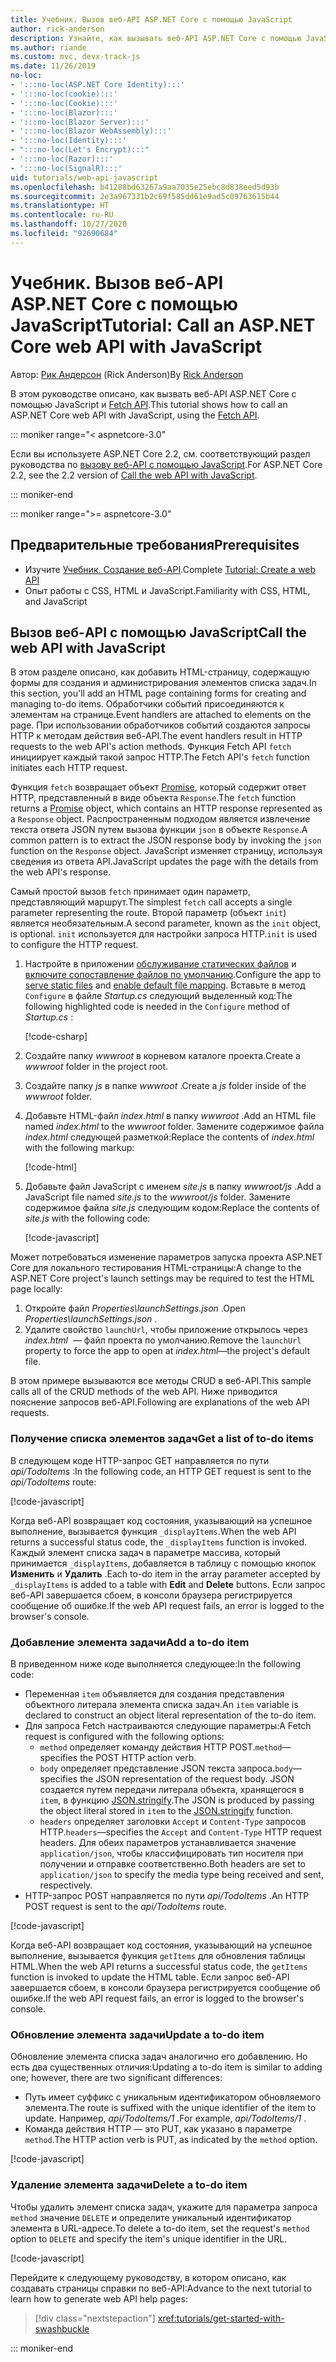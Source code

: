 ```yaml
---
title: Учебник. Вызов веб-API ASP.NET Core с помощью JavaScript
author: rick-anderson
description: Узнайте, как вызывать веб-API ASP.NET Core с помощью JavaScript.
ms.author: riande
ms.custom: mvc, devx-track-js
ms.date: 11/26/2019
no-loc:
- ':::no-loc(ASP.NET Core Identity):::'
- ':::no-loc(cookie):::'
- ':::no-loc(Cookie):::'
- ':::no-loc(Blazor):::'
- ':::no-loc(Blazor Server):::'
- ':::no-loc(Blazor WebAssembly):::'
- ':::no-loc(Identity):::'
- ":::no-loc(Let's Encrypt):::"
- ':::no-loc(Razor):::'
- ':::no-loc(SignalR):::'
uid: tutorials/web-api-javascript
ms.openlocfilehash: b41288bd63267a9aa7035e25ebc8d838eed5d93b
ms.sourcegitcommit: 2e3a967331b2c69f585dd61e9ad5c09763615b44
ms.translationtype: HT
ms.contentlocale: ru-RU
ms.lasthandoff: 10/27/2020
ms.locfileid: "92690684"
---
```

# <a name="tutorial-call-an-aspnet-core-web-api-with-javascript"></a><span data-ttu-id="743c9-103">Учебник. Вызов веб-API ASP.NET Core с помощью JavaScript</span><span class="sxs-lookup"><span data-stu-id="743c9-103">Tutorial: Call an ASP.NET Core web API with JavaScript</span></span>

<span data-ttu-id="743c9-104">Автор: [Рик Андерсон](https://twitter.com/RickAndMSFT) (Rick Anderson)</span><span class="sxs-lookup"><span data-stu-id="743c9-104">By [Rick Anderson](https://twitter.com/RickAndMSFT)</span></span>

<span data-ttu-id="743c9-105">В этом руководстве описано, как вызвать веб-API ASP.NET Core с помощью JavaScript и [Fetch API](https://developer.mozilla.org/docs/Web/API/Fetch_API).</span><span class="sxs-lookup"><span data-stu-id="743c9-105">This tutorial shows how to call an ASP.NET Core web API with JavaScript, using the [Fetch API](https://developer.mozilla.org/docs/Web/API/Fetch_API).</span></span>

::: moniker range="< aspnetcore-3.0"

<span data-ttu-id="743c9-106">Если вы используете ASP.NET Core 2.2, см. соответствующий раздел руководства по [вызову веб-API с помощью JavaScript](xref:tutorials/first-web-api#call-the-web-api-with-javascript).</span><span class="sxs-lookup"><span data-stu-id="743c9-106">For ASP.NET Core 2.2, see the 2.2 version of [Call the web API with JavaScript](xref:tutorials/first-web-api#call-the-web-api-with-javascript).</span></span>

::: moniker-end

::: moniker range=">= aspnetcore-3.0"

## <a name="prerequisites"></a><span data-ttu-id="743c9-107">Предварительные требования</span><span class="sxs-lookup"><span data-stu-id="743c9-107">Prerequisites</span></span>

* <span data-ttu-id="743c9-108">Изучите [Учебник. Создание веб-API](xref:tutorials/first-web-api).</span><span class="sxs-lookup"><span data-stu-id="743c9-108">Complete [Tutorial: Create a web API](xref:tutorials/first-web-api)</span></span>
* <span data-ttu-id="743c9-109">Опыт работы с CSS, HTML и JavaScript.</span><span class="sxs-lookup"><span data-stu-id="743c9-109">Familiarity with CSS, HTML, and JavaScript</span></span>

## <a name="call-the-web-api-with-javascript"></a><span data-ttu-id="743c9-110">Вызов веб-API с помощью JavaScript</span><span class="sxs-lookup"><span data-stu-id="743c9-110">Call the web API with JavaScript</span></span>

<span data-ttu-id="743c9-111">В этом разделе описано, как добавить HTML-страницу, содержащую формы для создания и администрирования элементов списка задач.</span><span class="sxs-lookup"><span data-stu-id="743c9-111">In this section, you'll add an HTML page containing forms for creating and managing to-do items.</span></span> <span data-ttu-id="743c9-112">Обработчики событий присоединяются к элементам на странице.</span><span class="sxs-lookup"><span data-stu-id="743c9-112">Event handlers are attached to elements on the page.</span></span> <span data-ttu-id="743c9-113">При использовании обработчиков событий создаются запросы HTTP к методам действия веб-API.</span><span class="sxs-lookup"><span data-stu-id="743c9-113">The event handlers result in HTTP requests to the web API's action methods.</span></span> <span data-ttu-id="743c9-114">Функция Fetch API `fetch` инициирует каждый такой запрос HTTP.</span><span class="sxs-lookup"><span data-stu-id="743c9-114">The Fetch API's `fetch` function initiates each HTTP request.</span></span>

<span data-ttu-id="743c9-115">Функция `fetch` возвращает объект [Promise](https://developer.mozilla.org/docs/Web/JavaScript/Reference/Global_Objects/Promise), который содержит ответ HTTP, представленный в виде объекта `Response`.</span><span class="sxs-lookup"><span data-stu-id="743c9-115">The `fetch` function returns a [Promise](https://developer.mozilla.org/docs/Web/JavaScript/Reference/Global_Objects/Promise) object, which contains an HTTP response represented as a `Response` object.</span></span> <span data-ttu-id="743c9-116">Распространенным подходом является извлечение текста ответа JSON путем вызова функции `json` в объекте `Response`.</span><span class="sxs-lookup"><span data-stu-id="743c9-116">A common pattern is to extract the JSON response body by invoking the `json` function on the `Response` object.</span></span> <span data-ttu-id="743c9-117">JavaScript изменяет страницу, используя сведения из ответа API.</span><span class="sxs-lookup"><span data-stu-id="743c9-117">JavaScript updates the page with the details from the web API's response.</span></span>

<span data-ttu-id="743c9-118">Самый простой вызов `fetch` принимает один параметр, представляющий маршрут.</span><span class="sxs-lookup"><span data-stu-id="743c9-118">The simplest `fetch` call accepts a single parameter representing the route.</span></span> <span data-ttu-id="743c9-119">Второй параметр (объект `init`) является необязательным.</span><span class="sxs-lookup"><span data-stu-id="743c9-119">A second parameter, known as the `init` object, is optional.</span></span> <span data-ttu-id="743c9-120">`init` используется для настройки запроса HTTP.</span><span class="sxs-lookup"><span data-stu-id="743c9-120">`init` is used to configure the HTTP request.</span></span>

1. <span data-ttu-id="743c9-121">Настройте в приложении [обслуживание статических файлов](/dotnet/api/microsoft.aspnetcore.builder.staticfileextensions.usestaticfiles#Microsoft_AspNetCore_Builder_StaticFileExtensions_UseStaticFiles_Microsoft_AspNetCore_Builder_IApplicationBuilder_) и [включите сопоставление файлов по умолчанию](/dotnet/api/microsoft.aspnetcore.builder.defaultfilesextensions.usedefaultfiles#Microsoft_AspNetCore_Builder_DefaultFilesExtensions_UseDefaultFiles_Microsoft_AspNetCore_Builder_IApplicationBuilder_).</span><span class="sxs-lookup"><span data-stu-id="743c9-121">Configure the app to [serve static files](/dotnet/api/microsoft.aspnetcore.builder.staticfileextensions.usestaticfiles#Microsoft_AspNetCore_Builder_StaticFileExtensions_UseStaticFiles_Microsoft_AspNetCore_Builder_IApplicationBuilder_) and [enable default file mapping](/dotnet/api/microsoft.aspnetcore.builder.defaultfilesextensions.usedefaultfiles#Microsoft_AspNetCore_Builder_DefaultFilesExtensions_UseDefaultFiles_Microsoft_AspNetCore_Builder_IApplicationBuilder_).</span></span> <span data-ttu-id="743c9-122">Вставьте в метод `Configure` в файле *Startup.cs* следующий выделенный код:</span><span class="sxs-lookup"><span data-stu-id="743c9-122">The following highlighted code is needed in the `Configure` method of *Startup.cs* :</span></span>

    [!code-csharp[](first-web-api/samples/3.0/TodoApi/StartupJavaScript.cs?highlight=8-9&name=snippet_configure)]

1. <span data-ttu-id="743c9-123">Создайте папку *wwwroot* в корневом каталоге проекта.</span><span class="sxs-lookup"><span data-stu-id="743c9-123">Create a *wwwroot* folder in the project root.</span></span>

1. <span data-ttu-id="743c9-124">Создайте папку *js* в папке *wwwroot* .</span><span class="sxs-lookup"><span data-stu-id="743c9-124">Create a *js* folder inside of the *wwwroot* folder.</span></span>

1. <span data-ttu-id="743c9-125">Добавьте HTML-файл *index.html* в папку *wwwroot* .</span><span class="sxs-lookup"><span data-stu-id="743c9-125">Add an HTML file named *index.html* to the *wwwroot* folder.</span></span> <span data-ttu-id="743c9-126">Замените содержимое файла *index.html* следующей разметкой:</span><span class="sxs-lookup"><span data-stu-id="743c9-126">Replace the contents of *index.html* with the following markup:</span></span>

    [!code-html[](first-web-api/samples/3.0/TodoApi/wwwroot/index.html)]

1. <span data-ttu-id="743c9-127">Добавьте файл JavaScript с именем *site.js* в папку *wwwroot/js* .</span><span class="sxs-lookup"><span data-stu-id="743c9-127">Add a JavaScript file named *site.js* to the *wwwroot/js* folder.</span></span> <span data-ttu-id="743c9-128">Замените содержимое файла *site.js* следующим кодом:</span><span class="sxs-lookup"><span data-stu-id="743c9-128">Replace the contents of *site.js* with the following code:</span></span>

    [!code-javascript[](first-web-api/samples/3.0/TodoApi/wwwroot/js/site.js?name=snippet_SiteJs)]

<span data-ttu-id="743c9-129">Может потребоваться изменение параметров запуска проекта ASP.NET Core для локального тестирования HTML-страницы:</span><span class="sxs-lookup"><span data-stu-id="743c9-129">A change to the ASP.NET Core project's launch settings may be required to test the HTML page locally:</span></span>

1. <span data-ttu-id="743c9-130">Откройте файл *Properties\launchSettings.json* .</span><span class="sxs-lookup"><span data-stu-id="743c9-130">Open *Properties\launchSettings.json* .</span></span>
1. <span data-ttu-id="743c9-131">Удалите свойство `launchUrl`, чтобы приложение открылось через *index.html*  &mdash; файл проекта по умолчанию.</span><span class="sxs-lookup"><span data-stu-id="743c9-131">Remove the `launchUrl` property to force the app to open at *index.html*&mdash;the project's default file.</span></span>

<span data-ttu-id="743c9-132">В этом примере вызываются все методы CRUD в веб-API.</span><span class="sxs-lookup"><span data-stu-id="743c9-132">This sample calls all of the CRUD methods of the web API.</span></span> <span data-ttu-id="743c9-133">Ниже приводится пояснение запросов веб-API.</span><span class="sxs-lookup"><span data-stu-id="743c9-133">Following are explanations of the web API requests.</span></span>

### <a name="get-a-list-of-to-do-items"></a><span data-ttu-id="743c9-134">Получение списка элементов задач</span><span class="sxs-lookup"><span data-stu-id="743c9-134">Get a list of to-do items</span></span>

<span data-ttu-id="743c9-135">В следующем коде HTTP-запрос GET направляется по пути *api/TodoItems* :</span><span class="sxs-lookup"><span data-stu-id="743c9-135">In the following code, an HTTP GET request is sent to the *api/TodoItems* route:</span></span>

[!code-javascript[](first-web-api/samples/3.0/TodoApi/wwwroot/js/site.js?name=snippet_GetItems)]

<span data-ttu-id="743c9-136">Когда веб-API возвращает код состояния, указывающий на успешное выполнение, вызывается функция `_displayItems`.</span><span class="sxs-lookup"><span data-stu-id="743c9-136">When the web API returns a successful status code, the `_displayItems` function is invoked.</span></span> <span data-ttu-id="743c9-137">Каждый элемент списка задач в параметре массива, который принимается `_displayItems`, добавляется в таблицу с помощью кнопок **Изменить** и **Удалить** .</span><span class="sxs-lookup"><span data-stu-id="743c9-137">Each to-do item in the array parameter accepted by `_displayItems` is added to a table with **Edit** and **Delete** buttons.</span></span> <span data-ttu-id="743c9-138">Если запрос веб-API завершается сбоем, в консоли браузера регистрируется сообщение об ошибке.</span><span class="sxs-lookup"><span data-stu-id="743c9-138">If the web API request fails, an error is logged to the browser's console.</span></span>

### <a name="add-a-to-do-item"></a><span data-ttu-id="743c9-139">Добавление элемента задачи</span><span class="sxs-lookup"><span data-stu-id="743c9-139">Add a to-do item</span></span>

<span data-ttu-id="743c9-140">В приведенном ниже коде выполняется следующее:</span><span class="sxs-lookup"><span data-stu-id="743c9-140">In the following code:</span></span>

* <span data-ttu-id="743c9-141">Переменная `item` объявляется для создания представления объектного литерала элемента списка задач.</span><span class="sxs-lookup"><span data-stu-id="743c9-141">An `item` variable is declared to construct an object literal representation of the to-do item.</span></span>
* <span data-ttu-id="743c9-142">Для запроса Fetch настраиваются следующие параметры:</span><span class="sxs-lookup"><span data-stu-id="743c9-142">A Fetch request is configured with the following options:</span></span>
  * <span data-ttu-id="743c9-143">`method` определяет команду действия HTTP POST.</span><span class="sxs-lookup"><span data-stu-id="743c9-143">`method`&mdash;specifies the POST HTTP action verb.</span></span>
  * <span data-ttu-id="743c9-144">`body` определяет представление JSON текста запроса.</span><span class="sxs-lookup"><span data-stu-id="743c9-144">`body`&mdash;specifies the JSON representation of the request body.</span></span> <span data-ttu-id="743c9-145">JSON создается путем передачи литерала объекта, хранящегося в `item`, в функцию [JSON.stringify](https://developer.mozilla.org/docs/Web/JavaScript/Reference/Global_Objects/JSON/stringify).</span><span class="sxs-lookup"><span data-stu-id="743c9-145">The JSON is produced by passing the object literal stored in `item` to the [JSON.stringify](https://developer.mozilla.org/docs/Web/JavaScript/Reference/Global_Objects/JSON/stringify) function.</span></span>
  * <span data-ttu-id="743c9-146">`headers` определяет заголовки `Accept` и `Content-Type` запросов HTTP.</span><span class="sxs-lookup"><span data-stu-id="743c9-146">`headers`&mdash;specifies the `Accept` and `Content-Type` HTTP request headers.</span></span> <span data-ttu-id="743c9-147">Для обеих параметров устанавливается значение `application/json`, чтобы классифицировать тип носителя при получении и отправке соответственно.</span><span class="sxs-lookup"><span data-stu-id="743c9-147">Both headers are set to `application/json` to specify the media type being received and sent, respectively.</span></span>
* <span data-ttu-id="743c9-148">HTTP-запрос POST направляется по пути *api/TodoItems* .</span><span class="sxs-lookup"><span data-stu-id="743c9-148">An HTTP POST request is sent to the *api/TodoItems* route.</span></span>

[!code-javascript[](first-web-api/samples/3.0/TodoApi/wwwroot/js/site.js?name=snippet_AddItem)]

<span data-ttu-id="743c9-149">Когда веб-API возвращает код состояния, указывающий на успешное выполнение, вызывается функция `getItems` для обновления таблицы HTML.</span><span class="sxs-lookup"><span data-stu-id="743c9-149">When the web API returns a successful status code, the `getItems` function is invoked to update the HTML table.</span></span> <span data-ttu-id="743c9-150">Если запрос веб-API завершается сбоем, в консоли браузера регистрируется сообщение об ошибке.</span><span class="sxs-lookup"><span data-stu-id="743c9-150">If the web API request fails, an error is logged to the browser's console.</span></span>

### <a name="update-a-to-do-item"></a><span data-ttu-id="743c9-151">Обновление элемента задачи</span><span class="sxs-lookup"><span data-stu-id="743c9-151">Update a to-do item</span></span>

<span data-ttu-id="743c9-152">Обновление элемента списка задач аналогично его добавлению. Но есть два существенных отличия:</span><span class="sxs-lookup"><span data-stu-id="743c9-152">Updating a to-do item is similar to adding one; however, there are two significant differences:</span></span>

* <span data-ttu-id="743c9-153">Путь имеет суффикс с уникальным идентификатором обновляемого элемента.</span><span class="sxs-lookup"><span data-stu-id="743c9-153">The route is suffixed with the unique identifier of the item to update.</span></span> <span data-ttu-id="743c9-154">Например, *api/TodoItems/1* .</span><span class="sxs-lookup"><span data-stu-id="743c9-154">For example, *api/TodoItems/1* .</span></span>
* <span data-ttu-id="743c9-155">Команда действия HTTP — это PUT, как указано в параметре `method`.</span><span class="sxs-lookup"><span data-stu-id="743c9-155">The HTTP action verb is PUT, as indicated by the `method` option.</span></span>

[!code-javascript[](first-web-api/samples/3.0/TodoApi/wwwroot/js/site.js?name=snippet_UpdateItem)]

### <a name="delete-a-to-do-item"></a><span data-ttu-id="743c9-156">Удаление элемента задачи</span><span class="sxs-lookup"><span data-stu-id="743c9-156">Delete a to-do item</span></span>

<span data-ttu-id="743c9-157">Чтобы удалить элемент списка задач, укажите для параметра запроса `method` значение `DELETE` и определите уникальный идентификатор элемента в URL-адресе.</span><span class="sxs-lookup"><span data-stu-id="743c9-157">To delete a to-do item, set the request's `method` option to `DELETE` and specify the item's unique identifier in the URL.</span></span>

[!code-javascript[](first-web-api/samples/3.0/TodoApi/wwwroot/js/site.js?name=snippet_DeleteItem)]

<span data-ttu-id="743c9-158">Перейдите к следующему руководству, в котором описано, как создавать страницы справки по веб-API:</span><span class="sxs-lookup"><span data-stu-id="743c9-158">Advance to the next tutorial to learn how to generate web API help pages:</span></span>

> [!div class="nextstepaction"]
> <xref:tutorials/get-started-with-swashbuckle>

::: moniker-end
